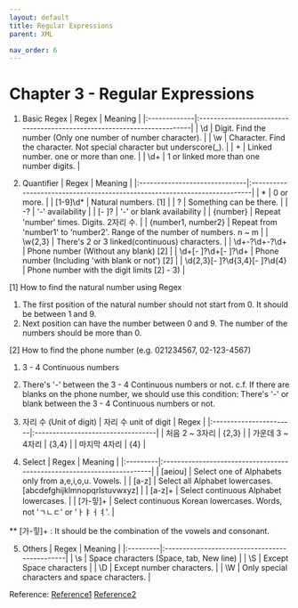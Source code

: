 ```yaml
---
layout: default
title: Regular Expressions
parent: XML

nav_order: 6
---
```


# Chapter 3 - Regular Expressions

1) Basic Regex
| Regex        | Meaning                                                                 |
|:-------------|:------------------------------------------------------------------------|
| \d           | Digit. Find the number (Only one number of number character).           |
| \w           | Character. Find the character. Not special character but underscore(_). |
| +            |  Linked number. one or more than one.                                   |
| \d+          | 1 or linked more than one number digits.                                |

2) Quantifier 
| Regex                         | Meaning                                                                   |
|:------------------------------|:--------------------------------------------------------------------------|
| *                             | 0 or more.                                                                |
| [1-9]\d*                      | Natural numbers. [1]                                                      |
| ?                             |   Something can be there.                                                 |
| -?                            | '-' availability                                                          |
| [- ]?                         |  '-' or blank availability                                                |
| {number}                      | Repeat 'number' times. Digits. 2자리 수.                                   |
| {number1, number2}            | Repeat from 'number1' to 'number2'. Range of the number of numbers. n ~ m |
| \w{2,3}                       | There's 2 or 3 linked(continuous) characters.                             |
| \d+-?\d+-?\d+                 | Phone number (Without any blank) [2]                                      |
| \d+[- ]?\d+[- ]?\d+           | Phone number (Including 'with blank or not') [2]                          |
| \d{2,3}[- ]?\d{3,4}[- ]?\d{4} | Phone number with the digit limits [2] - 3)                               |

[1] How to find the natural number using Regex
 1) The first position of the natural number should not start from 0. It should be between 1 and 9. 
 2) Next position can have the number between 0 and 9. The number of the numbers should be more than 0. 

[2] How to find the phone number (e.g. 021234567, 02-123-4567)
 1) 3 - 4 Continuous numbers
 2) There's '-' between the 3 - 4 Continuous numbers or not. 
  c.f. If there are blanks on the phone number, we should use this condition: There's '-' or blank between the 3 - 4 Continuous numbers or not. 
  
3) 자리 수 (Unit of digit) 
| 자리 수 unit of digit   | Regex                            |
|:-----------------------|:----------------------------------|
| 처음	2 ~ 3자리          | {2,3}                            |
| 가운데	3 ~ 4자리        | {3,4}                            |
| 마지막	4자리            | {4}                              | 

4) Select
| Regex    | Meaning                                                                |
|:---------|:-----------------------------------------------------------------------|
| [aeiou]  | Select one of Alphabets only from a,e,i,o,u. Vowels.                   |
| [a-z]    | Select all Alphabet lowercases. [abcdefghijklmnopqrlstuvwxyz]          |
| [a-z]+   | Select continuous Alphabet lowercases.                                 | 
| [가-힣]+ | Select continuous Korean lowercases. Words, not 'ㄱㄴㄷ' or 'ㅏㅑㅓㅕ'. | 

** [가-힣]+ : It should be the combination of the vowels and consonant.

5) Others
| Regex    | Meaning                                       |
|:---------|:----------------------------------------------|
| \s       | Space characters (Space, tab, New line)       |
| \S       | Except Space characters                       |
| \D       | Except number characters.                     | 
| \W       | Only special characters and space characters. | 

Reference: 
[Reference1](https://docs.microsoft.com/en-us/dotnet/standard/base-types/regular-expression-language-quick-reference)
[Reference2](https://regex101.com/)

